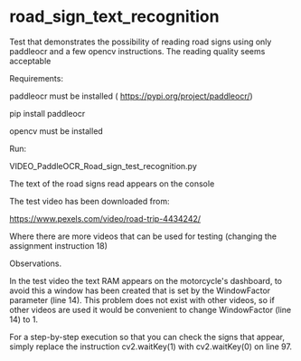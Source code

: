 # road_sign_text_recognition
Test that demonstrates the possibility of reading road signs using only paddleocr and a few opencv instructions. The reading quality seems acceptable

Requirements:

paddleocr must be installed ( https://pypi.org/project/paddleocr/)

pip install paddleocr

opencv must be installed

Run:

VIDEO_PaddleOCR_Road_sign_test_recognition.py

The text of the road signs read appears on the console

The test video has been downloaded from:

https://www.pexels.com/video/road-trip-4434242/

Where there are more videos that can be used for testing (changing the assignment instruction 18)

Observations.

In the test video the text RAM appears on the motorcycle's dashboard, to avoid this a window has been created that is set by the WindowFactor parameter (line 14). This problem does not exist with other videos, so if other videos are used it would be convenient to change WindowFactor (line 14) to 1.

For a step-by-step execution so that you can check the signs that appear, simply replace the instruction cv2.waitKey(1) with cv2.waitKey(0) on line 97.
